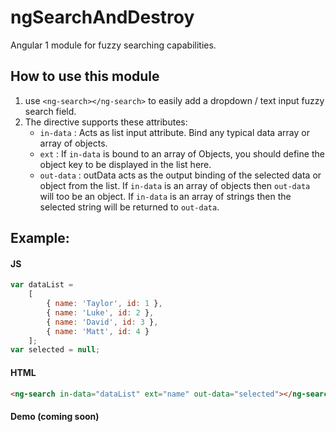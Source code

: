 # ngSearchAndDestroy
Angular 1 module for fuzzy searching capabilities.

## How to use this module
1. use `<ng-search></ng-search>` to easily add a dropdown / text input fuzzy search field.
2. The directive supports these attributes:
	- `in-data` : Acts as list input attribute.  Bind any typical data array or array of objects.
	- `ext` : If `in-data` is bound to an array of Objects, you should define the object key to be displayed in the list here.
	- `out-data` : outData acts as the output binding of the selected data or object from the list.  If `in-data` is an array of objects then `out-data` will too be an object.  If `in-data` is an array of strings then the selected string will be returned to `out-data`. 

## Example:
 
#### JS
```javascript
var dataList = 
	[
		{ name: 'Taylor', id: 1 },
		{ name: 'Luke', id: 2 },
		{ name: 'David', id: 3 },
		{ name: 'Matt', id: 4 }
	];
var selected = null;
```

#### HTML
```HTML
<ng-search in-data="dataList" ext="name" out-data="selected"></ng-search>
```

#### Demo (coming soon)